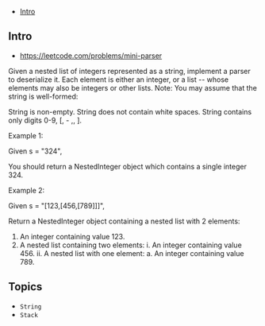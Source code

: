 - [Intro](#intro)

## Intro

- https://leetcode.com/problems/mini-parser

Given a nested list of integers represented as a string, implement a parser to deserialize it.
Each element is either an integer, or a list -- whose elements may also be integers or other lists.
Note:
You may assume that the string is well-formed:

String is non-empty.
String does not contain white spaces.
String contains only digits 0-9, [, - ,, ].

Example 1:

Given s = "324",

You should return a NestedInteger object which contains a single integer 324.

Example 2:

Given s = "[123,[456,[789]]]",

Return a NestedInteger object containing a nested list with 2 elements:

1. An integer containing value 123.
2. A nested list containing two elements:
    i.  An integer containing value 456.
    ii. A nested list with one element:
         a. An integer containing value 789.



## Topics

- `String`
- `Stack`


